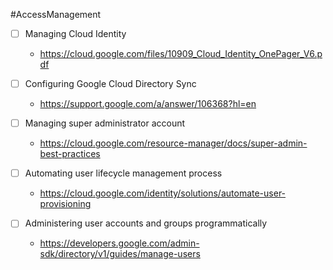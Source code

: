 #AccessManagement
- [ ] Managing Cloud Identity
	- https://cloud.google.com/files/10909_Cloud_Identity_OnePager_V6.pdf

- [ ] Configuring Google Cloud Directory Sync
	- https://support.google.com/a/answer/106368?hl=en

- [ ] Managing super administrator account
	- https://cloud.google.com/resource-manager/docs/super-admin-best-practices

- [ ] Automating user lifecycle management process
	- https://cloud.google.com/identity/solutions/automate-user-provisioning

- [ ] Administering user accounts and groups programmatically
	- https://developers.google.com/admin-sdk/directory/v1/guides/manage-users